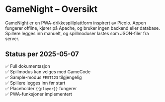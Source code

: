 # GameNight – Oversikt

GameNight er en PWA-drikkespillplattform inspirert av Picolo. Appen fungerer offline, kjører på Apache, og bruker ingen backend eller database. Spillere legges inn manuelt, og spillmoduser lastes som JSON-filer fra server.

## Status per 2025-05-07

✅ Full dokumentasjon  
✅ Spillmodus kan velges med GameCode  
✅ Sample-modus `FEST123` tilgjengelig  
✅ Spillere legges inn før start  
✅ Placeholder `{{player}}` fungerer  
✅ PWA-funksjoner implementert  
